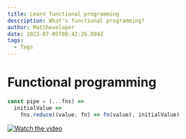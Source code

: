 ```yaml
---
title: Learn functional programming
description: What's functional programming?
author: Mattheveloper
date: 2023-07-05T08:42:26.804Z
tags:
  - Tags
---
```

# F﻿unctional programming

```javascript
const pipe = (...fns) =>
  initialValue =>
    fns.reduce((value, fn) => fn(value), initialValue)
```

[![Watch the video](https://img.youtube.com/vi/nTQUwghvy5Q/default.jpg)](https://youtu.be/nTQUwghvy5Q)